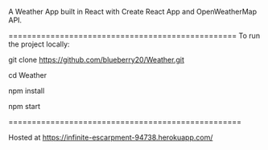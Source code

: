 A Weather App built in React with Create React App and OpenWeatherMap API.

=================================================
To run the project locally:

git clone https://github.com/blueberry20/Weather.git

cd Weather

npm install

npm start

==================================================

Hosted at https://infinite-escarpment-94738.herokuapp.com/


